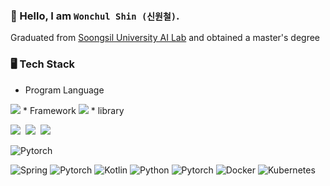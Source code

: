 ### 👋 Hello, I am `Wonchul Shin (신원철)`.

Graduated from [Soongsil University AI Lab](http://ailab.ssu.ac.kr/rb/) and obtained a master's degree

### 🖥 Tech Stack

* Program Language  
<img src="https://img.shields.io/badge/-Python3-yellow?style=flat&logo=Python&logoColor=3776AB"/>
* Framework  
<img src="https://img.shields.io/badge/-Pytorch-green?style=flat&logo=Pytorch&logoColor=EE4C2C"/>
* library  
<p><img src="https://img.shields.io/badge/-Numpy?style=flat&logo=Numpy&logoColor=013243"/>&nbsp;&nbsp;<img src="https://img.shields.io/badge/-Pandas-orange?style=flat&logo=Pandas&logoColor=150458"/>&nbsp;&nbsp;<img src="https://img.shields.io/badge/-Scikit learn-blue?style=flat&logo=scikit-learn&logoColor=F7931E"/></p>


![Pytorch](https://img.shields.io/badge/-Pytorch-red)

![Spring](https://img.shields.io/badge/-Spring-green)
![Pytorch](https://img.shields.io/badge/-Java-red)
![Kotlin](https://img.shields.io/badge/-Kotlin-purple)
![Python](https://img.shields.io/badge/-Python-grey)
![Pytorch](https://img.shields.io/badge/-AWS-green)
![Docker](https://img.shields.io/badge/-Docker-blue)
![Kubernetes](https://img.shields.io/badge/-Kubernetes-indigo)